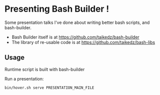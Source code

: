 # Presenting Bash Builder !

Some presentation talks I've done about writing better bash scripts, and bash-builder.

* Bash Builder itself is at <https://github.com/taikedz/bash-builder>
* The library of re-usable code is at <https://github.com/taikedz/bash-libs>

## Usage

Runtime script is built with bash-builder

Run a presentation:

    bin/hover.sh serve PRESENTATION_MAIN_FILE
